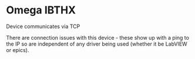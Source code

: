 # Omega IBTHX

Device communicates via TCP

There are connection issues with this device - these show up with a ping to the IP so are independent of any driver being used (whether it be LabVIEW or epics).